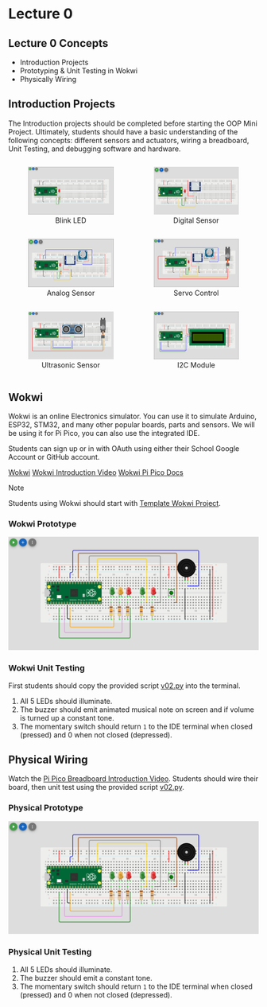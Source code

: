 # Lecture 0

## Lecture 0 Concepts

- Introduction Projects
- Prototyping & Unit Testing in Wokwi
- Physically Wiring

## Introduction Projects

The Introduction projects should be completed before starting the OOP Mini Project. Ultimately, students should have a basic understanding of the following concepts: different sensors and actuators, wiring a breadboard, Unit Testing, and debugging software and hardware.

<div style="display: grid; grid-template-columns: repeat(auto-fit, minmax(200px, 1fr)); gap: 1px;">
  <figure style="text-align: center;">
    <img src="../introduction_projects/images/blink_led.png" alt="Blink LED" width="200"/>
    <figcaption>Blink LED</figcaption>
  </figure>
  <figure style="text-align: center;">
    <img src="../introduction_projects/images/digital_sensor.png" alt="Digital Sensor" width="200"/>
    <figcaption>Digital Sensor</figcaption>
  </figure>
  <figure style="text-align: center;">
    <img src="../introduction_projects/images/analog_sensor.png" alt="Analog Sensor" width="200"/>
    <figcaption>Analog Sensor</figcaption>
  </figure>
  <figure style="text-align: center;">
    <img src="../introduction_projects/images/servo_control.png" alt="Servo Control" width="200"/>
    <figcaption>Servo Control</figcaption>
  </figure>
  <figure style="text-align: center;">
    <img src="../introduction_projects/images/ultrasonic_sensor.png" alt="Ultrasonic Sensor" width="200"/>
    <figcaption>Ultrasonic Sensor</figcaption>
  </figure>
  <figure style="text-align: center;">
    <img src="../introduction_projects/images/I2C_module.png" alt="I2C Module" width="200"/>
    <figcaption>I2C Module</figcaption>
  </figure>
</div>

## Wokwi

Wokwi is an online Electronics simulator. You can use it to simulate Arduino, ESP32, STM32, and many other popular boards, parts and sensors. We will be using it for Pi Pico, you can also use the integrated IDE.

Students can sign up or in with OAuth using either their School Google Account or GitHub account.

[Wokwi](https://wokwi.com/)
[Wokwi Introduction Video](https://www.youtube.com/watch?v=s4QKFw8fh-4)
[Wokwi Pi Pico Docs](https://docs.wokwi.com/parts/wokwi-pi-pico)

> [!Note]
> Students using Wokwi should start with [Template Wokwi Project](https://wokwi.com/projects/433242006092880897).

### Wokwi Prototype

![Wokwi Prototype](/images/prototype_model.png)

### Wokwi Unit Testing

First students should copy the provided script [v02.py](..\project\py_scripts\v02.py) into the terminal. 

1. All 5 LEDs should illuminate.
2. The buzzer should emit animated musical note on screen and if volume is turned up a constant tone.
3. The momentary switch should return `1` to the IDE terminal when closed (pressed) and 0 when not closed (depressed).

## Physical Wiring

Watch the [Pi Pico Breadboard Introduction Video](https://www.youtube.com/watch?v=Ex7AJll-FsM). Students should wire their board, then unit test using the provided script [v02.py](..\project\py_scripts\v02.py). 

### Physical Prototype

![Physical Prototype](/images/prototype_model.png)

### Physical Unit Testing

1. All 5 LEDs should illuminate.
2. The buzzer should emit a constant tone.
3. The momentary switch should return `1` to the IDE terminal when closed (pressed) and 0 when not closed (depressed).
